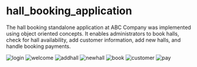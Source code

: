 # hall_booking_application

 The hall booking standalone application at ABC Company was implemented using object oriented concepts. It enables administrators to book
 halls, check for hall availability, add customer information, add new halls, and
 handle booking payments.  

![login](https://github.com/user-attachments/assets/670aa338-5748-4f5d-ba3b-196c1429ff5c)
![welcome](https://github.com/user-attachments/assets/466653f8-2a31-4074-b289-651df015325a)
![addhall](https://github.com/user-attachments/assets/be4bd455-7e25-4c1a-8fe6-b625034c6db1)
![newhall](https://github.com/user-attachments/assets/697d6750-e531-4501-bdd3-538b8acbb8de)
![book](https://github.com/user-attachments/assets/c9fee6ff-064b-4390-88ae-b4f67e846bd3)
![customer](https://github.com/user-attachments/assets/1826cb53-03e9-4e97-b25f-94ca83d859e0)
![pay](https://github.com/user-attachments/assets/43bfe869-e83e-4b8b-87a3-b426bb5227fc)
